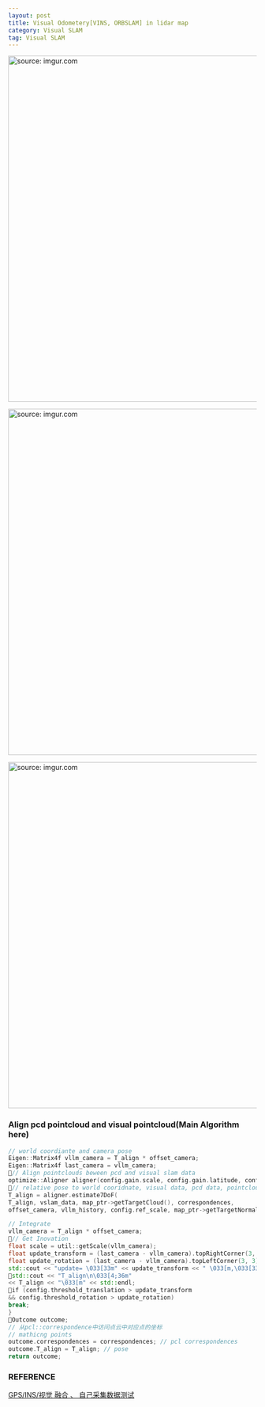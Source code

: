 ```yaml
---
layout: post
title: Visual Odometery[VINS, ORBSLAM] in lidar map
category: Visual SLAM
tag: Visual SLAM
---
```


<a href="https://postimg.cc/D8DJPYq1"><img src="https://i.postimg.cc/CxMGY35r/Screen-Shot-2022-01-31-at-6-42-37-PM.png" width="700px" title="source: imgur.com" /><a>

<a href="https://postimg.cc/wyL8nMP6"><img src="https://i.postimg.cc/50k4YFSF/Screen-Shot-2022-01-31-at-6-50-28-PM.png" width="700px" title="source: imgur.com" /><a>

<a href="https://postimg.cc/K4j6NjR8"><img src="https://i.postimg.cc/SQfmmz4C/Screen-Shot-2022-01-31-at-6-43-04-PM.png" width="700px" title="source: imgur.com" /><a>


### Align pcd pointcloud and visual pointcloud(Main Algorithm here)

```c++
// world coordiante and camera pose
Eigen::Matrix4f vllm_camera = T_align * offset_camera;
Eigen::Matrix4f last_camera = vllm_camera;
// Align pointclouds beween pcd and visual slam data
optimize::Aligner aligner(config.gain.scale, config.gain.latitude, config.gain.altitude, config.gain.smooth);
// relative pose to world cooridnate, visual data, pcd data, pointcloud correspondency, camera pose, T_world pose history, scale, pcd normal pointcloud
T_align = aligner.estimate7DoF(
T_align, vslam_data, map_ptr->getTargetCloud(), correspondences,
offset_camera, vllm_history, config.ref_scale, map_ptr->getTargetNormals());

// Integrate
vllm_camera = T_align * offset_camera;
// Get Inovation
float scale = util::getScale(vllm_camera);
float update_transform = (last_camera - vllm_camera).topRightCorner(3, 1).norm(); // called "Euclid distance"
float update_rotation = (last_camera - vllm_camera).topLeftCorner(3, 3).norm() / scale; // called "chordal distance"
std::cout << "update= \033[33m" << update_transform << " \033[m,\033[33m " << update_rotation << "\033[m" << std::endl;
std::cout << "T_align\n\033[4;36m"
<< T_align << "\033[m" << std::endl;
if (config.threshold_translation > update_transform
&& config.threshold_rotation > update_rotation)
break;
}
Outcome outcome;
// 从pcl::correspondence中访问点云中对应点的坐标
// mathicng points
outcome.correspondences = correspondences; // pcl correspondences
outcome.T_align = T_align; // pose
return outcome;

```
### REFERENCE

[GPS/INS/视觉 融合 、 自己采集数据测试](https://blog.csdn.net/hltt3838/article/details/110148851)
